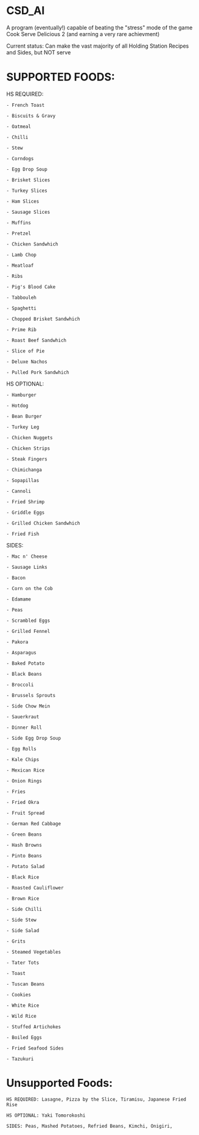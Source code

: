 # CSD_AI
A program (eventually!) capable of beating the "stress" mode of the game Cook Serve Delicious 2 (and earning a very rare achievment)

Current status: Can make the vast majority of all Holding Station Recipes and Sides, but NOT serve

# SUPPORTED FOODS:

  HS REQUIRED: 
  
    - French Toast
    
    - Biscuits & Gravy
    
    - Oatmeal
    
    - Chilli
    
    - Stew
    
    - Corndogs
    
    - Egg Drop Soup
    
    - Brisket Slices
    
    - Turkey Slices
    
    - Ham Slices
    
    - Sausage Slices
    
    - Muffins
    
    - Pretzel
    
    - Chicken Sandwhich
    
    - Lamb Chop
    
    - Meatloaf
    
    - Ribs
    
    - Pig's Blood Cake
    
    - Tabbouleh
    
    - Spaghetti
    
    - Chopped Brisket Sandwhich
    
    - Prime Rib
    
    - Roast Beef Sandwhich
    
    - Slice of Pie
    
    - Deluxe Nachos
    
    - Pulled Pork Sandwhich
    
  HS OPTIONAL:
  
    - Hamburger
    
    - Hotdog
    
    - Bean Burger
    
    - Turkey Leg
    
    - Chicken Nuggets
    
    - Chicken Strips
    
    - Steak Fingers
    
    - Chimichanga
    
    - Sopapillas
    
    - Cannoli
    
    - Fried Shrimp
    
    - Griddle Eggs
    
    - Grilled Chicken Sandwhich
    
    - Fried Fish
    
  SIDES:
  
    - Mac n' Cheese
    
    - Sausage Links 
    
    - Bacon
    
    - Corn on the Cob
    
    - Edamame
    
    - Peas
    
    - Scrambled Eggs
    
    - Grilled Fennel
    
    - Pakora
    
    - Asparagus
    
    - Baked Potato
    
    - Black Beans
    
    - Broccoli
    
    - Brussels Sprouts
    
    - Side Chow Mein
    
    - Sauerkraut
    
    - Dinner Roll
    
    - Side Egg Drop Soup
    
    - Egg Rolls
    
    - Kale Chips
    
    - Mexican Rice
    
    - Onion Rings
   
    - Fries
    
    - Fried Okra
    
    - Fruit Spread
    
    - German Red Cabbage
    
    - Green Beans
    
    - Hash Browns
    
    - Pinto Beans
    
    - Potato Salad
    
    - Black Rice
    
    - Roasted Cauliflower
    
    - Brown Rice
    
    - Side Chilli
    
    - Side Stew
    
    - Side Salad
    
    - Grits
    
    - Steamed Vegetables
    
    - Tater Tots
    
    - Toast
    
    - Tuscan Beans
    
    - Cookies
    
    - White Rice
    
    - Wild Rice
    
    - Stuffed Artichokes
    
    - Boiled Eggs
    
    - Fried Seafood Sides
    
    - Tazukuri
    
# Unsupported Foods:

    HS REQUIRED: Lasagne, Pizza by the Slice, Tiramisu, Japanese Fried Rise
    
    HS OPTIONAL: Yaki Tomorokoshi
    
    SIDES: Peas, Mashed Potatoes, Refried Beans, Kimchi, Onigiri, 
